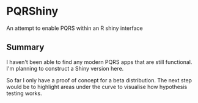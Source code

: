 # PQRShiny
An attempt to enable PQRS within an R shiny interface

## Summary
I haven't been able to find any modern PQRS apps that are still functional. I'm planning to construct a Shiny version here.

So far I only have a proof of concept for a beta distribution. The next step would be to highlight areas under the curve to visualise how hypothesis testing works.